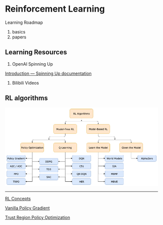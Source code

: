 # Reinforcement Learning

Learning Roadmap

1. basics
2. papers

## Learning Resources

1. OpenAI Spinning Up

[Introduction — Spinning Up  documentation](https://spinningup.openai.com/en/latest/user/introduction.html)

1. Bilibili Videos

## RL algorithms

![RL algorithms](asserts/rlalgos.png)

---

[RL Concepts](https://www.notion.so/RL-Concepts-c16e19f04e094e51b676a4f06e1730a1?pvs=21)

[Vanilla Policy Gradient](https://www.notion.so/Vanilla-Policy-Gradient-26aed747a22644a2a3d18012b23e9e7d?pvs=21)

[Trust Region Policy Optimization](https://www.notion.so/Trust-Region-Policy-Optimization-12ae36a97d9949e4ae259caadfb810e2?pvs=21)
